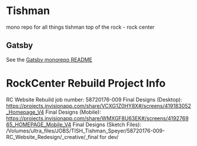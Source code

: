 # Tishman

mono repo for all things tishman top of the rock - rock center 

## Gatsby

See the [Gatsby monorepo README](./gatsby/README.md)

# RockCenter Rebuild Project Info

RC Website Rebuild job number: 58720176-009
Final Designs (Desktop): https://projects.invisionapp.com/share/VCXG1Z0HY8X#/screens/419183052_Homepage_V4
Final Designs (Mobile): https://projects.invisionapp.com/share/WMXGF8U63EK#/screens/419276965_HOMEPAGE_Mobile_V4
Final Designs (Sketch Files): /Volumes/ultra_files/JOBS/TISH_Tishman_Speyer/58720176-009-RC_Website_Redesign/_creative/_final for dev/ 

